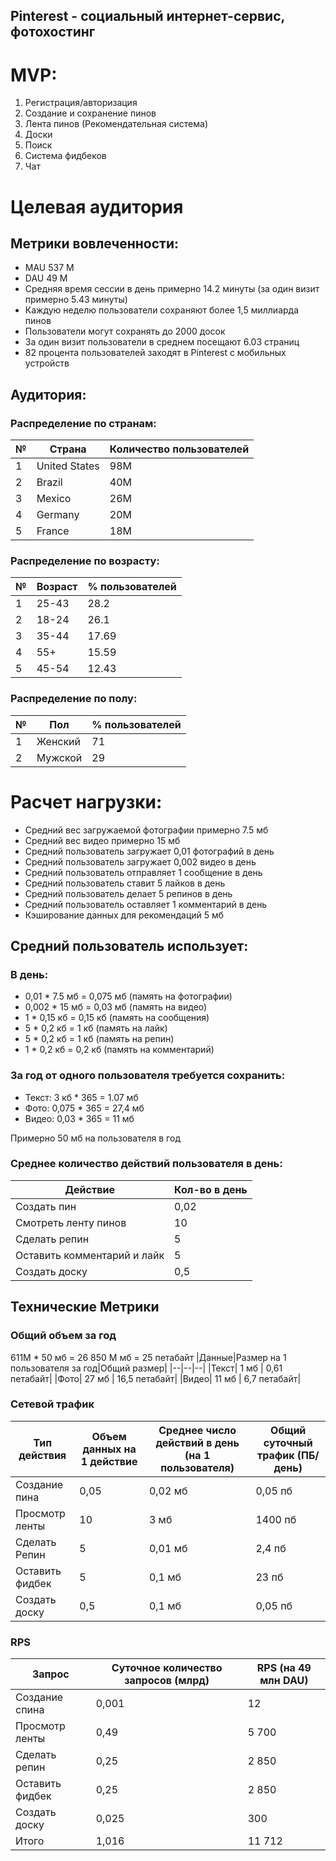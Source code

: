 ## Pinterest - социальный интернет-сервис, фотохостинг


# MVP:
1. Регистрация/авторизация
2. Создание и сохранение пинов
3. Лента пинов (Рекомендательная система)
4. Доски
5. Поиск
6. Система фидбеков
7. Чат


# Целевая аудитория

## Метрики вовлеченности:
* MAU  537 M
* DAU   49 M
* Средняя время сессии в день примерно 14.2 минуты (за один визит примерно 5.43 минуты) 
* Каждую неделю пользователи сохраняют более 1,5 миллиарда пинов
* Пользователи могут сохранять до 2000 досок 
* За один визит пользователи в среднем посещают 6.03 страниц
* 82 процента пользователей заходят в Pinterest с мобильных устройств

## Аудитория:
### Распределение по странам:

|№|Страна|Количество пользователей|
|--|-----|--|
|1|United States|98M|
|2|Brazil|40M|
|3|Mexico|26M|
|4|Germany|20M|
|5|France|18M|

### Распределение по возрасту:
|№|Возраст|% пользователей|
|--|-------|--|
|1|25-43|28.2|
|2|18-24|26.1|
|3|35-44|17.69|
|4|55+|15.59|
|5|45-54|12.43|

### Распределение по полу:
|№|Пол|% пользователей|
|--|-----|--|
|1|Женский|71|
|2|Мужской|29|



# Расчет нагрузки:

* Средний вес загружаемой фотографии примерно 7.5 мб
* Средний вес видео примерно 15 мб
* Средний пользователь загружает 0,01 фотографий в день
* Средний пользователь загружает 0,002 видео в день
* Средний пользователь отправляет 1 сообщение в день
* Средний пользователь ставит 5 лайков в день
* Средний пользователь делает 5 репинов в день
* Средний пользователь оставляет 1 комментарий в день
* Кэширование данных для рекомендаций 5 мб



## Средний пользователь использует:

### В день:

* 0,01 * 7.5 мб =   0,075 мб (память на фотографии)
* 0,002 * 15 мб  =  0,03 мб (память на видео)
* 1 * 0,15 кб =  0,15 кб   (память на сообщения)
* 5 * 0,2 кб =   1 кб    (память на лайк)
* 5 * 0,2 кб  =   1 кб    (память на репин)
* 1 * 0,2 кб =    0,2 кб   (память на комментарий)


### За год от одного пользователя требуется сохранить:

* Текст: 3 кб * 365 = 1.07 мб
* Фото: 0,075 * 365 = 27,4 мб
* Видео: 0,03 * 365 = 11 мб

Примерно 50 мб на пользователя в год


### Среднее количество действий пользователя в день:
|Действие|Кол-во в день|
|--|--|
|Создать пин|0,02|
|Смотреть ленту пинов|10|
|Сделать репин|5|
|Оставить комментарий и лайк|5|
|Создать доску|0,5|


## Технические Метрики

### Общий объем за год

611M * 50 мб = 26 850 M мб = 25 петабайт
|Данные|Размер на 1 пользователя за год|Общий размер|
|--|--|--|
|Текст| 1 мб | 0,61 петабайт|
|Фото| 27 мб | 16,5 петабайт|
|Видео| 11 мб | 6,7 петабайт|


### Сетевой трафик

|Тип действия|Объем данных на 1 действие|Среднее число действий в день (на 1 пользователя)|Общий суточный трафик (ПБ/день)|
|--|--|--|--|
|Создание пина | 0,05 | 0,02 мб | 0,05 пб|
|Просмотр ленты | 10 | 3 мб | 1400 пб|
|Сделать Репин | 5 | 0,01 мб | 2,4 пб|
|Оставить фидбек | 5 | 0,1 мб | 23 пб|
|Создать доску | 0,5 | 0,1 мб | 0,05 пб|


### RPS

|Запрос|Суточное количество запросов (млрд)|RPS (на 49 млн DAU)|
|----|----|------|
|Создание спина | 0,001 | 12 |
Просмотр ленты | 0,49 | 5 700 |
Сделать репин | 0,25 | 2 850 |
Оставить фидбек | 0,25 | 2 850 |
Создать доску | 0,025 | 300 |
Итого | 1,016 | 11 712 |


